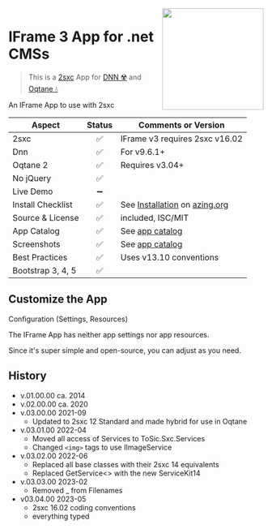 <image src="app-icon.png" align="right" width="200px">

# IFrame 3 App for .net CMSs

> This is a [2sxc](https://2sxc.org) App for [DNN ☢️](https://www.dnnsoftware.com/) and [Oqtane 💧](https://www.oqtane.org/)

An IFrame App to use with 2sxc

| Aspect              | Status | Comments or Version |
| ------------------- | :----: | ------------------- |
| 2sxc                | ✅    | IFrame v3 requires 2sxc v16.02
| Dnn                 | ✅    | For v9.6.1+
| Oqtane 2            | ✅    | Requires v3.04+
| No jQuery           | ✅    |
| Live Demo           | ➖    |
| Install Checklist   | ✅    | See [Installation](https://azing.org/2sxc/r/-7DXsLjq) on [azing.org](https://azing.org/2sxc)
| Source & License    | ✅    | included, ISC/MIT
| App Catalog         | ✅    | See [app catalog](https://2sxc.org/en/apps/app/iframe3-hybrid-for-dnn-and-oqtane)
| Screenshots         | ✅    | See [app catalog](https://2sxc.org/en/apps/app/iframe3-hybrid-for-dnn-and-oqtane)
| Best Practices      | ✅    | Uses v13.10 conventions
| Bootstrap 3, 4, 5   | ✅    |


## Customize the App

Configuration (Settings, Resources)

The IFrame App has neither app settings nor app resources.

Since it's super simple and open-source, you can adjust as you need.

## History

* v.01.00.00 ca. 2014
* v.02.00.00 ca. 2020
* v.03.00.00 2021-09
  * Updated to 2sxc 12 Standard and made hybrid for use in Oqtane
* v.03.01.00 2022-04
  * Moved all access of Services to ToSic.Sxc.Services
  * Changed `<img>` tags to use IImageService
* v.03.02.00 2022-06
  * Replaced all base classes with their 2sxc 14 equivalents
  * Replaced GetService<> with the new ServiceKit14
* v.03.03.00 2023-02
  * Removed _ from Filenames
* v03.04.00 2023-05
  * 2sxc 16.02 coding conventions
  * everything typed
